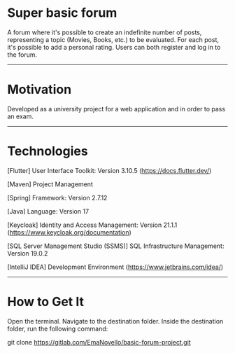 # Super basic forum
A forum where it's possible to create an indefinite number of posts, representing a topic (Movies, Books, etc.) to be evaluated. For each post, it's possible to add a personal rating. Users can both register and log in to the forum.
***

# Motivation
Developed as a university project for a web application and in order to pass an exam.
***

# Technologies
[Flutter] User Interface Toolkit: Version 3.10.5 (https://docs.flutter.dev/)

[Maven] Project Management

[Spring] Framework: Version 2.7.12

[Java] Language: Version 17

[Keycloak] Identity and Access Management: Version 21.1.1 (https://www.keycloak.org/documentation)

[SQL Server Management Studio (SSMS)] SQL Infrastructure Management: Version 19.0.2

[IntelliJ IDEA] Development Environment (https://www.jetbrains.com/idea/)
***

# How to Get It
Open the terminal. Navigate to the destination folder. Inside the destination folder, run the following command:

git clone https://gitlab.com/EmaNovello/basic-forum-project.git
